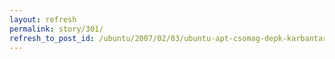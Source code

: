 ```yaml
---
layout: refresh
permalink: story/301/
refresh_to_post_id: /ubuntu/2007/02/03/ubuntu-apt-csomag-depk-karbantartsa
---
```

